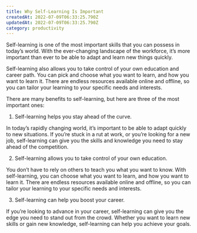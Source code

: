 ```yaml
---
title: Why Self-Learning Is Important
createdAt: 2022-07-09T06:33:25.790Z
updatedAt: 2022-07-09T06:33:25.790Z
category: productivity
---
```


Self-learning is one of the most important skills that you can possess in today’s world. With the ever-changing landscape of the workforce, it’s more important than ever to be able to adapt and learn new things quickly.

Self-learning also allows you to take control of your own education and career path. You can pick and choose what you want to learn, and how you want to learn it. There are endless resources available online and offline, so you can tailor your learning to your specific needs and interests.

There are many benefits to self-learning, but here are three of the most important ones:

1. Self-learning helps you stay ahead of the curve.

In today’s rapidly changing world, it’s important to be able to adapt quickly to new situations. If you’re stuck in a rut at work, or you’re looking for a new job, self-learning can give you the skills and knowledge you need to stay ahead of the competition.

2. Self-learning allows you to take control of your own education.

You don’t have to rely on others to teach you what you want to know. With self-learning, you can choose what you want to learn, and how you want to learn it. There are endless resources available online and offline, so you can tailor your learning to your specific needs and interests.

3. Self-learning can help you boost your career.

If you’re looking to advance in your career, self-learning can give you the edge you need to stand out from the crowd. Whether you want to learn new skills or gain new knowledge, self-learning can help you achieve your goals.
